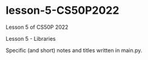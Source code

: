 # lesson-5-CS50P2022
Lesson 5 of CS50P 2022

Lesson 5 - Libraries

Specific (and short) notes and titles written in main.py.
